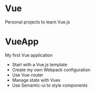 # Vue
Personal projects to learn Vue.js

# VueApp
My first Vue application
  - Start with a Vue.js template
  - Create my own Webpack configuration
  - Use Vue-router
  - Manage state with Vuex
  - Use Semantic-ui to style components
